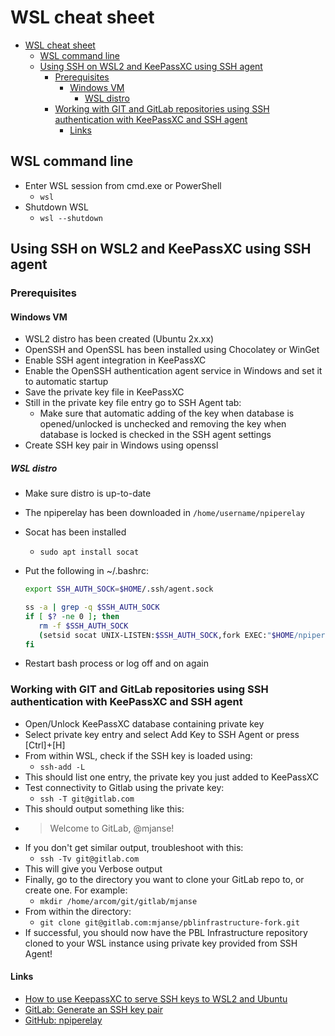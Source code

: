 # WSL cheat sheet

- [WSL cheat sheet](#wsl-cheat-sheet)
  - [WSL command line](#wsl-command-line)
  - [Using SSH on WSL2 and KeePassXC using SSH agent](#using-ssh-on-wsl2-and-keepassxc-using-ssh-agent)
    - [Prerequisites](#prerequisites)
      - [Windows VM](#windows-vm)
        - [WSL distro](#wsl-distro)
    - [Working with GIT and GitLab repositories using SSH authentication with KeePassXC and SSH agent](#working-with-git-and-gitlab-repositories-using-ssh-authentication-with-keepassxc-and-ssh-agent)
      - [Links](#links)

## WSL command line

- Enter WSL session from cmd.exe or PowerShell
  - `wsl`
- Shutdown WSL
  - `wsl --shutdown`

## Using SSH on WSL2 and KeePassXC using SSH agent

### Prerequisites

#### Windows VM

- WSL2 distro has been created (Ubuntu 2x.xx)
- OpenSSH and OpenSSL has been installed using Chocolatey or WinGet
- Enable SSH agent integration in KeePassXC
- Enable the OpenSSH authentication agent service in Windows and set it to automatic startup
- Save the private key file in KeePassXC
- Still in the private key file entry go to SSH Agent tab:
  - Make sure that automatic adding of the key when database is opened/unlocked is unchecked and removing the key when database is locked is checked in the SSH agent settings
- Create SSH key pair in Windows using openssl

##### WSL distro

- Make sure distro is up-to-date
- The npiperelay has been downloaded in `/home/username/npiperelay`
- Socat has been installed
  - `sudo apt install socat`
- Put the following in ~/.bashrc:

     ```bash
     export SSH_AUTH_SOCK=$HOME/.ssh/agent.sock

    ss -a | grep -q $SSH_AUTH_SOCK
    if [ $? -ne 0 ]; then
        rm -f $SSH_AUTH_SOCK
        (setsid socat UNIX-LISTEN:$SSH_AUTH_SOCK,fork EXEC:"$HOME/npiperelay/npiperelay.exe -ei -s //./pipe/openssh-ssh-agent",nofork &) >/dev/null 2>&1
    fi
    ```

- Restart bash process or log off and on again

### Working with GIT and GitLab repositories using SSH authentication with KeePassXC and SSH agent

- Open/Unlock KeePassXC database containing private key
- Select private key entry and select Add Key to SSH Agent or press [Ctrl]+[H]
- From within WSL, check if the SSH key is loaded using:
  - `ssh-add -L`
- This should list one entry, the private key you just added to KeePassXC
- Test connectivity to Gitlab using the private key:
  - `ssh -T git@gitlab.com` 
- This should output something like this:
- > Welcome to GitLab, @mjanse!
- If you don't get similar output, troubleshoot with this:
  - `ssh -Tv git@gitlab.com`
- This will give you Verbose output
- Finally, go to the directory you want to clone your GitLab repo to, or create one. For example:
  - `mkdir /home/arcom/git/gitlab/mjanse`
- From within the directory:
  - `git clone git@gitlab.com:mjanse/pblinfrastructure-fork.git`
- If successful, you should now have the PBL Infrastructure repository cloned to your WSL instance using private key provided from SSH Agent!

#### Links

- [How to use KeepassXC to serve SSH keys to WSL2 and Ubuntu](https://code.mendhak.com/wsl2-keepassxc-ssh/)
- [GitLab: Generate an SSH key pair](https://docs.gitlab.com/ee/ssh/#generate-an-ssh-key-pair)
- [GitHub: npiperelay](https://github.com/jstarks/npiperelay)